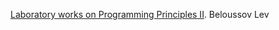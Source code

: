 [Laboratory works on Programming Principles II](https://github.com/NikitaUssyukin/programming-principles-2). Beloussov Lev